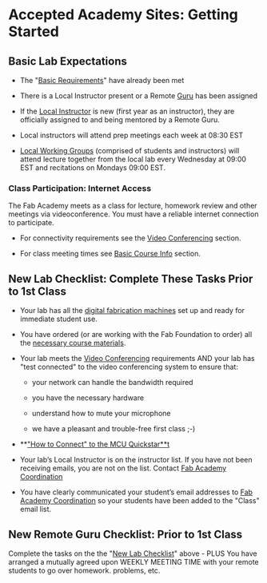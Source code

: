# Accepted Academy Sites: Getting Started

## Basic Lab Expectations

* The "[Basic Requirements](#bookmark=id.imk0es7smkg0)" have already been met

* There is a Local Instructor present or a Remote [Guru](#bookmark=kix.f7nkxpzgzrwp) has been assigned

* If the [Local Instructor](#bookmark=kix.x7z99qjalgie) is new (first year as an instructor), they are officially assigned to and being mentored by a Remote Guru.

* Local instructors will attend prep meetings each week at 08:30 EST

* [Local Working Groups](#bookmark=id.s5ck7t5p3r0l) (comprised of students and instructors) will attend lecture together from the local lab every Wednesday at 09:00 EST and recitations on Mondays 09:00 EST.

### Class Participation: Internet Access

The Fab Academy meets as a class for lecture, homework review and other meetings via videoconference.  You must have a reliable internet connection to participate.

* For connectivity requirements see the [Video Conferencing](#bookmark=kix.2ye0c7enqpuy) section.  

* For class meeting times see [Basic Course Info](#bookmark=id.jmdofkefd8yy) section.

## New Lab Checklist: Complete These Tasks Prior to 1st Class

* Your lab has all the [digital fabrication machines](#bookmark=id.lcjng2i3yhwo) set up and ready for immediate student use.

* You have ordered (or are working with the Fab Foundation to order) all the [necessary course materials](#bookmark=id.843gxx6uvm3c).

* Your lab meets the [Video Conferencing](#bookmark=kix.2ye0c7enqpuy) requirements AND your lab has "test connected" to the video conferencing system to ensure that:

    * your network can handle the bandwidth required

    * you have the necessary hardware

    * understand how to mute your microphone

    * we have a pleasant and trouble-free first class ;-)

* **["How to Connect" to the MCU Quickstar**t](#bookmark=id.mk508xls9w6j)

* Your lab’s Local Instructor is on the instructor list. If you have not been receiving emails, you are not on the list. Contact [Fab Academy Coordination](#bookmark=id.z8n6ar5cvuw9)

* You have clearly communicated your student’s email addresses to [Fab Academy Coordination](#bookmark=id.z8n6ar5cvuw9) so your students have been added to the "Class" email list.

## New Remote Guru Checklist: Prior to 1st Class

Complete the tasks on the the "[New Lab Checklist](#bookmark=id.qruwpi8b9gl)" above - PLUS You have arranged a mutually agreed upon WEEKLY MEETING TIME with your remote students to go over homework. problems, etc.

